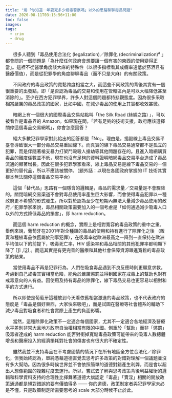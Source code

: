```yaml
---
title: "用「你知道一年要死多少緝毒警察嗎」以外的思路聊聊毒品問題"
date: 2020-08-11T03:15:56+11:00
toc: false
images:
tags:
  - crim
  - drug
---
```




&nbsp; &nbsp; &nbsp; 很多人聽到「毒品使用合法化 (legalization)／除罪化 (decriminalization)<sup>a</sup> 」都會問的一個問題是「為什麼任何政府會想要讓一個有害的東西的使用變得正當」。這裡不從醫學角度談大麻的特殊性（以很多指標看其成癮率遠低於菸酒且有醫療價值），而是從犯罪學的角度聊聊毒品（而不只是大麻）的有關政策。

&nbsp; &nbsp; &nbsp; 不同政府的毒品政策的寬鬆跨度相當之大，而這些不同政策的背後其實有一個很重要的出發點，即「是否認為毒品的交易和使用在管轄區內是可以大幅降低甚至消除的」。至少在西方犯罪學界，許多人對這個問題都持悲觀態度。因為很多采取相當嚴厲的毒品政策的國家，比如中國，在減少毒品的使用上其實都收效甚微。

&nbsp; &nbsp; &nbsp; 暗網上有一個很大的國際毒品交易站點叫「the Silk Road (絲綢之路) 」，可以被看作是毒品界的 Amazon。如果現在問，「若有足夠的技術支援，政府應該選擇關停這個毒品交易網嗎」，你會怎麼回答？

&nbsp; &nbsp; &nbsp; 絕大多數犯罪學家對此給出的回答都是「No」。理由是，搗毀線上毒品交易平臺會導致很大一部分毒品交易重回線下。而真實的線下毒品交易通常都不是孤立的犯罪，而是伴隨著槍支暴力打架鬥毆殺人搶劫等其他問題存在的。且進入暗網購買毒品的難度係數並不低，現在也沒有足夠的資料證明暗網毒品交易平台造成了毒品流通的顯著增長。因此在很多犯罪學家看來，線上毒品交易是線下毒品交易的一個更好的替代品，所以不應該被關停。（題外話：以現在各國政府掌握的 IT 技術其實根本無法關停這個毒品交易平台）

&nbsp; &nbsp; &nbsp; 這個「替代品」思路有一個隱含的邏輯是，毒品的需求量／交易量是不會驟降的。關閉暗網交易渠道不會對毒品使用率產生巨大影響，而會使得毒品犯罪以一種政府更不希望的形式發生。所以對於認為至少在短期內無法大量減少毒品使用的政府／犯罪學家來說，毒品相關政策需要加入的一個考慮是「如何通過減少吸毒人口以外的方式降低毒品的損害」，即 harm reduction。

&nbsp; &nbsp; &nbsp; 而這個 harm reduction 的概念，實際上是相對寬容的毒品政策的重中之重。舉例來說，葡萄牙在2001年對全種類的毒品的使用和持有進行了除罪化之後 （販賣和種植毒品依舊屬於刑事犯罪），在吸毒率從歐洲最高之一降到一直保持在歐洲平均值以下的前提下，吸毒死亡率，HIV 感染率和毒品相關的其他犯罪率都明顯下降了 [[1]](https://transformdrugs.org/drug-decriminalisation-in-portugal-setting-the-record-straight/) ,[[2]](https://www.drugpolicy.org/sites/default/files/dpa-drug-decriminalization-portugal-health-human-centered-approach_0.pdf) 。而這其實是有更完善的醫療和其他社會保障資源跟進寬鬆的毒品政策的結果。

&nbsp; &nbsp; &nbsp; 當使用毒品不再是犯罪行為，人們在吸食毒品遇到不良反應時則更願意求救。考慮到自己戒毒其實相當危險，能免於嚴厲懲罰並得到國家在戒毒上的幫助也對有戒毒意向的人有益。因使用及持有毒品的除罪化，線下毒品交易也更容易以相對和平的方式進行。

&nbsp; &nbsp; &nbsp; 所以即使是葡萄牙這種放到今天看依舊相當激進的毒品政策，也不代表政府的態度是「毒品是個好東西，大家快來吸吧」，而是試圖在醫療等社會體系的輔助下減少毒品對吸食者和社會實際上產生的負面影響。

&nbsp; &nbsp; &nbsp; 當然，這種除罪化政策不一定適合每個國家，尤其不一定適合各地經濟及醫療水平差別非常大且地方政府自治權相當有限的中國。側重於「幫助」而非「懲罰」吸毒者達成的 harm reduction 能否對衝掉寬鬆毒品政策可能帶來的吸毒人數總體增長和醫療投入的經濟損耗對社會的傷害也有很大的不確定性。

&nbsp; &nbsp; &nbsp; 雖然我並不支持毒品在不考慮國情的情況下在所有地區全方位合法化／除罪化，但我始終認為，單純憑藉道德直覺去思考許多政策的對錯對理解一個議題並沒有多大幫助。因為很多時候世界並不會依照簡單的道德對錯產生利弊，而是會以超出人想像範圍的複雜程度去運行。所以，嘗試去了解與思考政策背後利益權衡的邏輯和科學資料支持的合理性比揮舞著道德大旗認定「毒品」「賣淫」相關的開放政策通通都是絕對錯誤的要有價值得多 —— 你的道德，政策制定者與犯罪學家未必是不懂，只是政策制定所需要思考的 scale 大部分時候不止於此。